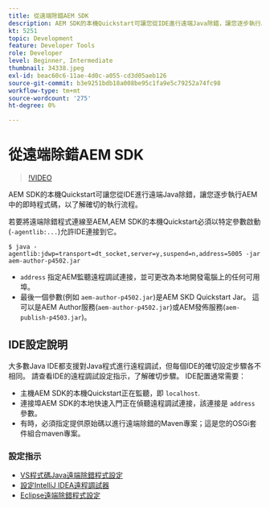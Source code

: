 ```yaml
---
title: 從遠端除錯AEM SDK
description: AEM SDK的本機Quickstart可讓您從IDE進行遠端Java除錯，讓您逐步執行AEM中的即時程式碼，以了解確切的執行流程。
kt: 5251
topic: Development
feature: Developer Tools
role: Developer
level: Beginner, Intermediate
thumbnail: 34338.jpeg
exl-id: beac60c6-11ae-4d0c-a055-cd3d05aeb126
source-git-commit: b3e9251bdb18a008be95c1fa9e5c79252a74fc98
workflow-type: tm+mt
source-wordcount: '275'
ht-degree: 0%

---
```


# 從遠端除錯AEM SDK

>[!VIDEO](https://video.tv.adobe.com/v/34338?quality=12&learn=on)

AEM SDK的本機Quickstart可讓您從IDE進行遠端Java除錯，讓您逐步執行AEM中的即時程式碼，以了解確切的執行流程。

若要將遠端除錯程式連線至AEM,AEM SDK的本機Quickstart必須以特定參數啟動(`-agentlib:...`)允許IDE連接到它。

```
$ java -agentlib:jdwp=transport=dt_socket,server=y,suspend=n,address=5005 -jar aem-author-p4502.jar   
```

+ `address` 指定AEM監聽遠程調試連接，並可更改為本地開發電腦上的任何可用埠。
+ 最後一個參數(例如 `aem-author-p4502.jar`)是AEM SKD Quickstart Jar。 這可以是AEM Author服務(`aem-author-p4502.jar`)或AEM發佈服務(`aem-publish-p4503.jar`)。

## IDE設定說明

大多數Java IDE都支援對Java程式進行遠程調試，但每個IDE的確切設定步驟各不相同。 請查看IDE的遠程調試設定指示，了解確切步驟。 IDE配置通常需要：

+ 主機AEM SDK的本機Quickstart正在監聽，即 `localhost`.
+ 連接埠AEM SDK的本地快速入門正在偵聽遠程調試連接，該連接是 `address` 參數。
+ 有時，必須指定提供原始碼以進行遠端除錯的Maven專案；這是您的OSGi套件組合maven專案。

### 設定指示

+ [VS程式碼Java遠端除錯程式設定](https://code.visualstudio.com/docs/java/java-debugging)
+ [設定IntelliJ IDEA遠程調試器](https://www.jetbrains.com/help/idea/tutorial-remote-debug.html)
+ [Eclipse遠端除錯程式設定](https://javapapers.com/core-java/java-remote-debug-with-eclipse/)
